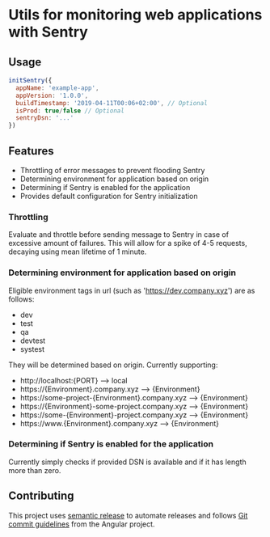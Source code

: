 # Utils for monitoring web applications with Sentry

## Usage

```javascript
initSentry({
  appName: 'example-app',
  appVersion: '1.0.0',
  buildTimestamp: '2019-04-11T00:06+02:00', // Optional
  isProd: true/false // Optional
  sentryDsn: '...'
})
```

## Features

- Throttling of error messages to prevent flooding Sentry
- Determining environment for application based on origin
- Determining if Sentry is enabled for the application
- Provides default configuration for Sentry initialization

### Throttling

Evaluate and throttle before sending message to Sentry in case of excessive amount of failures. This will allow for a spike of 4-5 requests, decaying using mean lifetime of 1 minute.

### Determining environment for application based on origin

Eligible environment tags in url (such as 'https://dev.company.xyz') are as follows:

- dev
- test
- qa
- devtest
- systest

They will be determined based on origin. Currently supporting:

- http://localhost:{PORT} --> local
- https://{Environment}.company.xyz --> {Environment}
- https://some-project-{Environment}.company.xyz --> {Environment}
- https://{Environment}-some-project.company.xyz --> {Environment}
- https://some-{Environment}-project.company.xyz --> {Environment}
- https://www.{Environment}.company.xyz --> {Environment}

### Determining if Sentry is enabled for the application

Currently simply checks if provided DSN is available and if it has length more than zero.

## Contributing

This project uses [semantic release](https://semantic-release.gitbook.io/semantic-release/)
to automate releases and follows
[Git commit guidelines](https://github.com/angular/angular/blob/master/CONTRIBUTING.md#commit)
from the Angular project.
